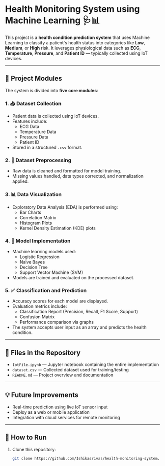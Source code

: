 # Health Monitoring System using Machine Learning 🩺📊

This project is a **health condition prediction system** that uses Machine Learning to classify a patient's health status into categories like **Low**, **Medium**, or **High** risk. It leverages physiological data such as **ECG**, **Temperature**, **Pressure**, and **Patient ID** — typically collected using IoT devices.

---

## 🔧 Project Modules

The system is divided into **five core modules**:

### 1. 📥 Dataset Collection
- Patient data is collected using IoT devices.
- Features include:
  - ECG Data
  - Temperature Data
  - Pressure Data
  - Patient ID
- Stored in a structured `.csv` format.

### 2. 🧹 Dataset Preprocessing
- Raw data is cleaned and formatted for model training.
- Missing values handled, data types corrected, and normalization applied.

### 3. 📊 Data Visualization
- Exploratory Data Analysis (EDA) is performed using:
  - Bar Charts
  - Correlation Matrix
  - Histogram Plots
  - Kernel Density Estimation (KDE) plots

### 4. 🤖 Model Implementation
- Machine learning models used:
  - Logistic Regression
  - Naive Bayes
  - Decision Tree
  - Support Vector Machine (SVM)
- Models are trained and evaluated on the processed dataset.

### 5. ✅ Classification and Prediction
- Accuracy scores for each model are displayed.
- Evaluation metrics include:
  - Classification Report (Precision, Recall, F1 Score, Support)
  - Confusion Matrix
  - Performance comparison via graphs
- The system accepts user input as an array and predicts the health condition.

---

## 📁 Files in the Repository

- `IotFile.ipynb` — Jupyter notebook containing the entire implementation
- `dataset.csv` — Collected dataset used for training/testing
- `README.md` — Project overview and documentation

---

## 💡 Future Improvements
- Real-time prediction using live IoT sensor input
- Deploy as a web or mobile application
- Integration with cloud services for remote monitoring

---

## 📌 How to Run

1. Clone this repository:
   ```bash
   git clone https://github.com/Ishikasrivas/health-monitoring-system.git
